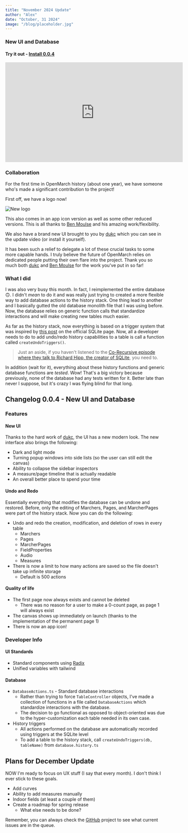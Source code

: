 ```yaml
---
title: "November 2024 Update"
author: "Alex"
date: "October, 31 2024"
image: "/blog/placeholder.jpg"
---
```


### New UI and Database

#### Try it out - [Install 0.0.4](https://github.com/OpenMarch/OpenMarch/releases/tag/v0.0.4)

<iframe width="560" height="315" src="https://www.youtube.com/embed/CfrTJT9D_BQ?si=iOnlXj2bFFBHwj4I" title="YouTube video player" frameborder="0" allow="accelerometer; autoplay; clipboard-write; encrypted-media; gyroscope; picture-in-picture; web-share" referrerpolicy="strict-origin-when-cross-origin" allowfullscreen></iframe>

<br/>

### Collaboration

For the first time in OpenMarch history (about one year), we have someone who's made a significant contribution to the project!

First off, we have a logo now!

![New logo](/openmarch.svg)

This also comes in an app icon version as well as some other reduced versions.
This is all thanks to [Ben Moulse](https://www.behance.net/Moulse) and his amazing work/flexibility.

We also have a brand new UI brought to you by [dukc](https://github.com/dukcc) which you can see in the update video (or install it yourself).

It has been such a relief to delegate a lot of these crucial tasks to some more capable hands.
I truly believe the future of OpenMarch relies on dedicated people putting their own flare into the project.
Thank you so much both [dukc](https://github.com/dukcc) and [Ben Moulse](https://www.behance.net/Moulse) for the work you've put in so far!

### What I did

I was also very busy this month.
In fact, I reimplemented the entire database 🙃.
I didn't _mean_ to do it and was really just trying to created a more flexible way to add database actions to the history stack.
One thing lead to another and I basically gutted the old database monolith file that I was using before.
Now, the database relies on generic function calls that standardize interactions and will make creating new tables much easier.

As far as the history stack, now everything is based on a trigger system that was inspired by [this post](https://www.sqlite.org/undoredo.html) on the official SQLite page.
Now, all a developer needs to do to add undo/redo history capabilities to a table is call a function called `createUndoTriggers()`.

> Just an aside, if you haven't listened to the [Co-Recursive episode where they talk to Richard Hipp, the creator of SQLite](https://corecursive.com/066-sqlite-with-richard-hipp/), you need to.

In addition (wait for it), everything about these history functions and generic database functions are _tested_.
Wow!
That's a big victory because previously, none of the database had any tests written for it.
Better late than never I suppose, but it's crazy I was flying blind for that long.

## Changelog 0.0.4 - New UI and Database

### Features

#### New UI

Thanks to the hard work of [dukc](https://github.com/dukcc), the UI has a new modern look.
The new interface also brings the following:

- Dark and light mode
- Turning popup windows into side lists (so the user can still edit the canvas)
- Ability to collapse the sidebar inspectors
- A measure/page timeline that is actually readable
- An overall better place to spend your time

#### Undo and Redo

Essentially everything that modifies the database can be undone and restored.
Before, only the editing of Marchers, Pages, and MarcherPages were part of the history stack.
Now you can do the following:

- Undo and redo the creation, modification, and deletion of rows in every table
  - Marchers
  - Pages
  - MarcherPages
  - FieldProperties
  - Audio
  - Measures
- There is now a limit to how many actions are saved so the file doesn't take up infinite storage
  - Default is 500 actions

#### Quality of life

- The first page now always exists and cannot be deleted
  - There was no reason for a user to make a 0-count page, as page 1 will always exist
- The canvas shows up immediately on launch (thanks to the implementation of the permanent page 1)
- There is now an app icon!

### Developer Info

#### UI Standards

- Standard components using [Radix](https://www.radix-ui.com/)
- Unified variables with tailwind

#### Database

- `DatabaseActions.ts` - Standard database interactions
  - Rather than trying to force `TableController` objects, I've made a collection of functions in a file called `DatabaseActions` which standardize interactions with the database.
  - The decision to go functional as opposed to object-oriented was due to the hyper-customization each table needed in its own case.
- History triggers
  - All actions performed on the database are automatically recorded using triggers at the SQLite level
  - To add a table to the history stack, call `createUndoTriggers(db, tableName)` from `database.history.ts`

## Plans for December Update

NOW I'm ready to focus on UX stuff (I say that every month).
I don't think I ever stick to these goals.

- Add curves
- Ability to add measures manually
- Indoor fields (at least a couple of them)
- Create a roadmap for spring release
  - What else needs to be done?

Remember, you can always check the [GitHub](https://github.com/OpenMarch/OpenMarch) project to see what current issues are in the queue.
